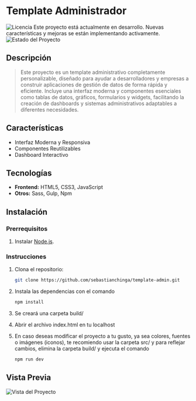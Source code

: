 # Template Administrador

![Licencia](./LICENSE)
Este proyecto está actualmente en desarrollo. Nuevas características y mejoras se están implementando activamente.![Estado del Proyecto](https://img.shields.io/badge/Estado-En%20desarrollo-yellow)

## Descripción


> Este proyecto es un template administrativo completamente personalizable, diseñado para ayudar a desarrolladores y empresas a construir aplicaciones de gestión de datos de forma rápida y eficiente. Incluye una interfaz moderna y componentes esenciales como tablas de datos, gráficos, formularios y widgets, facilitando la creación de dashboards y sistemas administrativos adaptables a diferentes necesidades.

## Características

- Interfaz Moderna y Responsiva
- Componentes Reutilizables
- Dashboard Interactivo

## Tecnologías

- **Frontend:** HTML5, CSS3, JavaScript
- **Otros:** Sass, Gulp, Npm

## Instalación

### Prerrequisitos

1. Instalar [Node.js](https://nodejs.org/en/).

### Instrucciones

1. Clona el repositorio:

   ```bash
   git clone https://github.com/sebastianchinga/template-admin.git

2. Instala las dependencias con el comando 
    ```bash
    npm install

3. Se creará una carpeta build/

4. Abrir el archivo index.html en tu localhost

5. En caso deseas modificar el proyecto a tu gusto, ya sea colores, fuentes o imágenes (iconos), te recomiendo usar la carpeta src/ y para reflejar cambios, elimina la carpeta build/ y ejecuta el comando
    ```bash
    npm run dev

## Vista Previa

![Vista del Proyecto](./assets/admin.png)
